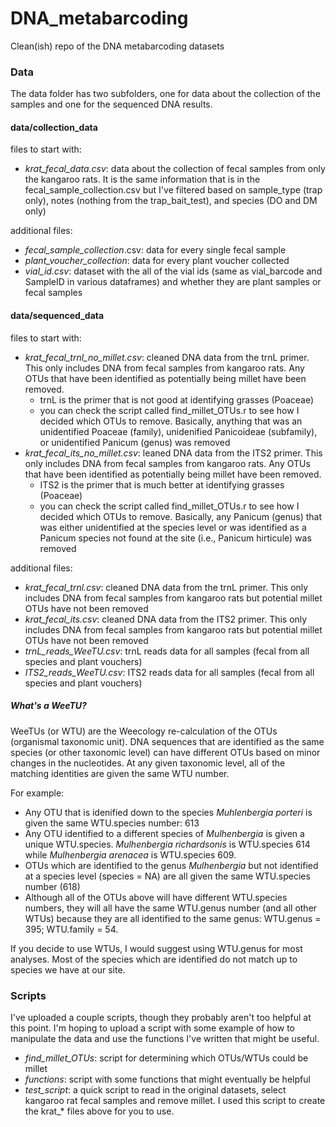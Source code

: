 # DNA_metabarcoding
Clean(ish) repo of the DNA metabarcoding datasets

### Data
The data folder has two subfolders, one for data about the collection of the samples and one for the sequenced DNA results.

#### data/collection_data

files to start with:

* _krat_fecal_data.csv_: data about the collection of fecal samples from only the kangaroo rats. It is the same information that is in the fecal_sample_collection.csv but I've filtered based on sample_type (trap only), notes (nothing from the trap_bait_test), and species (DO and DM only)

additional files:

* _fecal_sample_collection_.csv: data for every single fecal sample
* _plant_voucher_collection_: data for every plant voucher collected
* _vial_id.csv_: dataset with the all of the vial ids (same as vial_barcode and SampleID in various dataframes) and whether they are plant samples or fecal samples

#### data/sequenced_data

files to start with:

* _krat_fecal_trnl_no_millet.csv_: cleaned DNA data from the trnL primer. This only includes  DNA from fecal samples from kangaroo rats. Any OTUs that have been identified as potentially being millet have been removed.
  + trnL is the primer that is not good at identifying grasses (Poaceae)
  + you can check the script called find_millet_OTUs.r to see how I decided which OTUs to remove. Basically, anything that was an unidentified Poaceae (family), unidenified Panicoideae (subfamily), or unidentified Panicum (genus) was removed
* _krat_fecal_its_no_millet.csv_: leaned DNA data from the ITS2 primer. This only includes  DNA from fecal samples from kangaroo rats. Any OTUs that have been identified as potentially being millet have been removed.
  + ITS2 is the primer that is much better at identifying grasses (Poaceae)
  + you can check the script called find_millet_OTUs.r to see how I decided which OTUs to remove. Basically, any Panicum (genus) that was either unidentified at the species level or was identified as a Panicum species not found at the site (i.e., Panicum hirticule) was removed

additional files:

* _krat_fecal_trnl.csv_: cleaned DNA data from the trnL primer. This only includes  DNA from fecal samples from kangaroo rats but potential millet OTUs have not been removed
* _krat_fecal_its.csv_: cleaned DNA data from the ITS2 primer. This only includes  DNA from fecal samples from kangaroo rats but potential millet OTUs have not been removed
* _trnL_reads_WeeTU.csv_: trnL reads data for all samples (fecal from all species and plant vouchers)
* _ITS2_reads_WeeTU.csv_: ITS2 reads data for all samples (fecal from all species and plant vouchers)

##### What's a WeeTU?
WeeTUs (or WTU) are the Weecology re-calculation of the OTUs (organismal taxonomic unit).
DNA sequences that are identified as the same species (or other taxonomic level) can have different OTUs based on minor changes in the nucleotides. 
At any given taxonomic level, all of the matching identities are given the same WTU number.

For example:

* Any OTU that is idenified down to the species _Muhlenbergia porteri_ is given the same WTU.species number: 613
* Any OTU identified to a different species of _Mulhenbergia_ is given a unique WTU.species. _Mulhenbergia richardsonis_ is WTU.species 614 while _Mulhenbergia arenacea_ is WTU.species 609.
* OTUs which are identified to the genus _Mulhenbergia_ but not identified at a species level (species = NA) are all given the same WTU.species number (618)
* Although all of the OTUs above will have different WTU.species numbers, they will all have the same WTU.genus number (and all other WTUs) because they are all identified to the same genus: WTU.genus = 395; WTU.family = 54.

If you decide to use WTUs, I would suggest using WTU.genus for most analyses. Most of the species which are identified do not match up to species we have at our site. 

### Scripts
I've uploaded a couple scripts, though they probably aren't too helpful at this point. I'm hoping to upload a script with some example of how to manipulate the data and use the functions I've written that might be useful.

* _find_millet_OTUs_: script for determining which OTUs/WTUs could be millet
* _functions_: script with some functions that might eventually be helpful
* _test_script_: a quick script to read in the original datasets, select kangaroo rat fecal samples and remove millet. I used this script to create the krat_* files above for you to use.